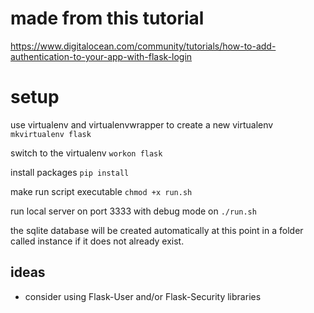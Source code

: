 # made from this tutorial

https://www.digitalocean.com/community/tutorials/how-to-add-authentication-to-your-app-with-flask-login

# setup

use virtualenv and virtualenvwrapper to create a new virtualenv
`mkvirtualenv flask`

switch to the virtualenv
`workon flask`

install packages
`pip install`

make run script executable
`chmod +x run.sh`

run local server on port 3333 with debug mode on
`./run.sh`

the sqlite database will be created automatically at this point in a folder called instance if it does not already exist.

## ideas
* consider using Flask-User and/or Flask-Security libraries